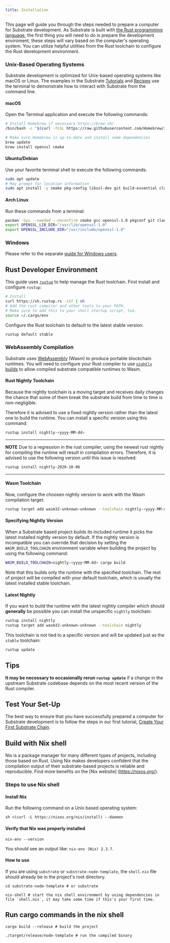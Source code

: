 ```yaml
---
title: Installation
---
```


This page will guide you through the steps needed to prepare a computer for Substrate development.
As Substrate is built with [the Rust programming language](https://www.rust-lang.org/), the first
thing you will need to do is prepare the development enviroment, these steps will vary based
on the computer's operating system. You can utilize helpful utilities from the Rust toolchain
to configure the Rust development environment. 

### Unix-Based Operating Systems

Substrate development is optimized for Unix-based operating systems like macOS or Linux. The examples
in the Substrate [Tutorials](../../../../tutorials) and [Recipes](https://substrate.dev/recipes/)
use the terminal to demonstrate how to interact with Substrate from the command line.

#### macOS

Open the Terminal application and execute the following commands:

```bash
# Install Homebrew if necessary https://brew.sh/
/bin/bash -c "$(curl -fsSL https://raw.githubusercontent.com/Homebrew/install/master/install.sh)"

# Make sure Homebrew is up-to-date and install some dependencies
brew update
brew install openssl cmake
```

#### Ubuntu/Debian

Use your favorite terminal shell to execute the following commands:

```bash
sudo apt update
# May prompt for location information
sudo apt install -y cmake pkg-config libssl-dev git build-essential clang libclang-dev curl
```

#### Arch Linux

Run these commands from a terminal:

```bash
pacman -Syu --needed --noconfirm cmake gcc openssl-1.0 pkgconf git clang
export OPENSSL_LIB_DIR="/usr/lib/openssl-1.0"
export OPENSSL_INCLUDE_DIR="/usr/include/openssl-1.0"
```

### Windows

Please refer to the separate [guide for Windows users](windows-users.md).

## Rust Developer Environment

This guide uses [`rustup`](https://rustup.rs/) to help manage the Rust toolchain. First install and
configure `rustup`:

```bash
# Install
curl https://sh.rustup.rs -sSf | sh
# Add the rust compiler and other tools to your PATH.
# Make sure to add this to your shell startup script, too.
source ~/.cargo/env
```

Configure the Rust toolchain to default to the latest stable version:

```bash
rustup default stable
```

### WebAssembly Compilation

Substrate uses [WebAssembly](https://webassembly.org/) (Wasm) to produce portable blockchain
runtimes. You will need to configure your Rust compiler to use
[`nightly` builds](https://doc.rust-lang.org/book/appendix-07-nightly-rust.html) to allow
compiled substrate compatible runtimes to Wasm.

#### Rust Nightly Toolchain

Because the nightly toolchain is a moving target and receives daily changes the chance
that some of them break the substrate build from time to time is non-negligible.

Therefore it is advised to use a fixed nightly version rather than the latest one to
build the runtime. You can install a specific version using this command:

```bash
rustup install nightly-<yyyy-MM-dd>
```

---
**NOTE**
Due to a regression in the rust compiler, using the newest rust nightly for compiling
the runtime will result in compilation errors. Therefore, it is advised to use the
following version until this issue is resolved:

```bash
rustup install nightly-2020-10-06
```

---

#### Wasm Toolchain

Now, configure the choosen nightly version to work with the Wasm compilation target:

```bash
rustup target add wasm32-unknown-unknown --toolchain nightly-<yyyy-MM-dd>
```

#### Specifying Nightly Version

When a Substrate based project builds its included runtime it picks the latest
installed nightly version by default. If the nightly version is incompatible
you can override that decision by setting the `WASM_BUILD_TOOLCHAIN` environment variable
when building the project by using the following command:

```bash
WASM_BUILD_TOOLCHAIN=nightly-<yyyy-MM-dd> cargo build
```

Note that this builds only the runtime with the specified toolchain. The rest of project will
be compiled with your default toolchain, which is usually the latest installed stable toolchain.

#### Latest Nightly

If you want to build the runtime with the latest nightly compiler which should **generally** be
possible you can install the unspecific `nightly` toolchain:

```bash
rustup install nightly
rustup target add wasm32-unknown-unknown --toolchain nightly
```

This toolchain is not tied to a specific version and will be updated just as the
`stable` toolchain:

```bash
rustup update
```

## Tips

**It may be necessary to occasionally rerun `rustup update`** if a change in the upstream Substrate
codebase depends on the most recent version of the Rust compiler.

## Test Your Set-Up

The best way to ensure that you have successfully prepared a computer for Substrate development is
to follow the steps in our first tutorial,
[Create Your First Substrate Chain](../../tutorials/create-your-first-substrate-chain/).

## Build with Nix shell

Nix is a package manager for many different types of projects, including those based on Rust. Using Nix makes developers confident that the compilation output of their substrate-based projects is reliable and reproducible. Find more benefits on the [Nix website] (https://nixos.org/).

### Steps to use Nix shell

#### Install Nix

Run the following command on a Unix based operating system:
```shell
sh <(curl -L https://nixos.org/nix/install) --daemon
```

#### Verify that Nix was properly installed

```shell
nix-env --version
```

You should see an output like: `nix-env (Nix) 2.3.7`.

#### How to use

If you are using `substrate` or `substrate-node-template`, the `shell.nix` file should already be in the project's root directory.

```shell
cd substrate-node-template # or substrate

nix-shell # start the nix shell environment by using dependencies in file `shell.nix`, it may take some time if this's your first time.
```

## Run cargo commands in the nix shell


```shell
cargo build --release # build the project

./target/release/node-template # run the compiled binary
```
